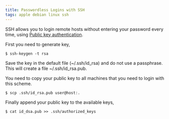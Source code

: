 ```yaml
---
title: Passwordless Logins with SSH
tags: apple debian linux ssh
---
```


SSH allows you to login remote hosts without entering your password
every time, using [Public key
authentication](http://en.wikipedia.org/wiki/Public_key_infrastructure).

First you need to generate key,

    $ ssh-keygen -t rsa

Save the key in the default file (~/.ssh/id_rsa) and do not use a
passphrase. This will create a file ~/.ssh/id_rsa.pub.

You need to copy your public key to all machines that you need to login
with this scheme.

    $ scp .ssh/id_rsa.pub user@host:.

Finally append your public key to the available keys,

    $ cat id_dsa.pub >> .ssh/authorized_keys
